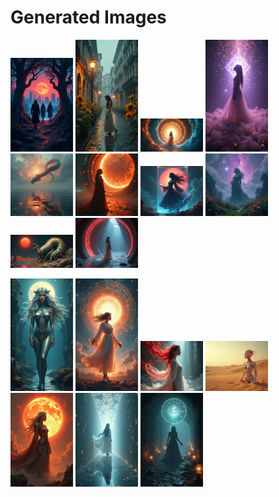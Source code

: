 # Generated Images



<img src="2025_06_22_01.png" width="100"/> <img src="2025_06_22_02.png" width="100"/> <img src="2025_06_22_03.png" width="100"/> <img src="2025_06_22_04.png" width="100"/> <img src="2025_06_22_05.png" width="100"/> <img src="2025_06_22_06.png" width="100"/> <img src="2025_06_22_07.png" width="100"/> <img src="2025_06_22_08.png" width="100"/> <img src="2025_06_22_09.png" width="100"/> <img src="2025_06_22_10.png" width="100"/>

<img src="2025_06_22_11.png" width="100"/> <img src="2025_06_22_12.png" width="100"/> <img src="2025_06_22_13.png" width="100"/> <img src="2025_06_22_14.png" width="100"/> <img src="2025_06_22_15.png" width="100"/> <img src="2025_06_22_16.png" width="100"/> <img src="2025_06_22_17.png" width="100"/>